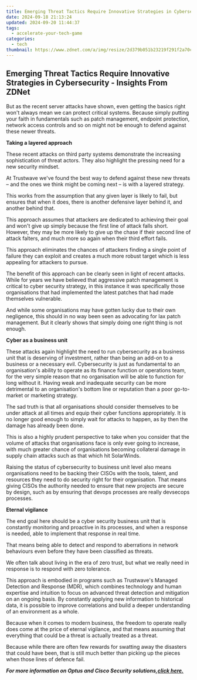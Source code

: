 ```yaml
---
title: Emerging Threat Tactics Require Innovative Strategies in Cybersecurity - Insights From ZDNet
date: 2024-09-18 21:13:24
updated: 2024-09-20 11:44:37
tags:
  - accelerate-your-tech-game
categories:
  - tech
thumbnail: https://www.zdnet.com/a/img/resize/2d379b051b23219f291f2a70c1a34af2f5d918d5/2021/08/03/55ff0aad-3141-47bf-aac6-dc01112544b9/shutterstock-1794130912-2.jpg?width=170&height=128&fit=crop&auto=webp
---
```


## Emerging Threat Tactics Require Innovative Strategies in Cybersecurity - Insights From ZDNet

But as the recent server attacks have shown, even getting the basics right won't always mean we can protect critical systems. Because simply putting your faith in fundamentals such as patch management, endpoint protection, network access controls and so on might not be enough to defend against these newer threats.

**Taking a layered approach**

These recent attacks on third party systems demonstrate the increasing sophistication of threat actors. They also highlight the pressing need for a new security mindset.

At Trustwave we've found the best way to defend against these new threats – and the ones we think might be coming next – is with a layered strategy.

This works from the assumption that any given layer is likely to fail, but ensures that when it does, there is another defensive layer behind it, and another behind that.

This approach assumes that attackers are dedicated to achieving their goal and won't give up simply because the first line of attack falls short. However, they may be more likely to give up the chase if their second line of attack falters, and much more so again when their third effort fails.

This approach eliminates the chances of attackers finding a single point of failure they can exploit and creates a much more robust target which is less appealing for attackers to pursue.

The benefit of this approach can be clearly seen in light of recent attacks. While for years we have believed that aggressive patch management is critical to cyber security strategy, in this instance it was specifically those organisations that had implemented the latest patches that had made themselves vulnerable.

And while some organisations may have gotten lucky due to their own negligence, this should in no way been seen as advocating for lax patch management. But it clearly shows that simply doing one right thing is not enough.

**Cyber as a business unit**

These attacks again highlight the need to run cybersecurity as a business unit that is deserving of investment, rather than being an add-on to a business or a necessary evil. Cybersecurity is just as fundamental to an organisation's ability to operate as its finance function or operations team, for the very simple reason that no organisation will be able to function for long without it. Having weak and inadequate security can be more detrimental to an organisation's bottom line or reputation than a poor go-to-market or marketing strategy.

The sad truth is that all organisations should consider themselves to be under attack at all times and equip their cyber functions appropriately. It is no longer good enough to simply wait for attacks to happen, as by then the damage has already been done. 

This is also a highly prudent perspective to take when you consider that the volume of attacks that organisations face is only ever going to increase, with much greater chance of organisations becoming collateral damage in supply chain attacks such as that which hit SolarWinds.

Raising the status of cybersecurity to business unit level also means organisations need to be backing their CISOs with the tools, talent, and resources they need to do security right for their organisation. That means giving CISOs the authority needed to ensure that new projects are secure by design, such as by ensuring that devops processes are really devsecops processes.

**Eternal vigilance**

The end goal here should be a cyber security business unit that is constantly monitoring and proactive in its processes, and when a response is needed, able to implement that response in real time.

That means being able to detect and respond to aberrations in network behaviours even before they have been classified as threats.

We often talk about living in the era of zero trust, but what we really need in response is to respond with zero tolerance.

This approach is embodied in programs such as Trustwave's Managed Detection and Response (MDR), which combines technology and human expertise and intuition to focus on advanced threat detection and mitigation on an ongoing basis. By constantly applying new information to historical data, it is possible to improve correlations and build a deeper understanding of an environment as a whole.

Because when it comes to modern business, the freedom to operate really does come at the price of eternal vigilance, and that means assuming that everything that could be a threat is actually treated as a threat.

Because while there are often few rewards for swatting away the disasters that could have been, that is still much better than picking up the pieces when those lines of defence fail.

**_For more information on Optus and Cisco Security solutions,_**[**_click here._**](https://www.optus.com.au/enterprise/security)

<ins class="adsbygoogle"
     style="display:block"
     data-ad-format="autorelaxed"
     data-ad-client="ca-pub-7571918770474297"
     data-ad-slot="1223367746"></ins>



<ins class="adsbygoogle"
     style="display:block"
     data-ad-client="ca-pub-7571918770474297"
     data-ad-slot="8358498916"
     data-ad-format="auto"
     data-full-width-responsive="true"></ins>
